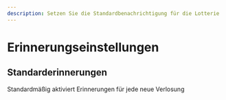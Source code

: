 ```yaml
---
description: Setzen Sie die Standardbenachrichtigung für die Lotterie
---
```


# Erinnerungseinstellungen

## Standarderinnerungen

Standardmäßig aktiviert Erinnerungen für jede neue Verlosung
